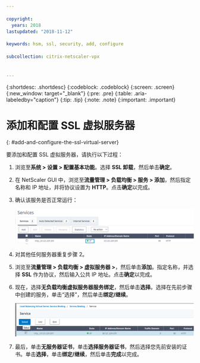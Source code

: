 ```yaml
---

copyright:
  years: 2018
lastupdated: "2018-11-12"

keywords: hsm, ssl, security, add, configure

subcollection: citrix-netscaler-vpx


---
```


{:shortdesc: .shortdesc}
{:codeblock: .codeblock}
{:screen: .screen}
{:new_window: target="_blank"}
{:pre: .pre}
{:table: .aria-labeledby="caption"}
{:tip: .tip}
{:note: .note}
{:important: .important}

# 添加和配置 SSL 虚拟服务器
{: #add-and-configure-the-ssl-virtual-server}

要添加和配置 SSL 虚拟服务器，请执行以下过程：

1. 浏览至**系统 > 设置 > 配置基本功能**。选择 **SSL 卸载**，然后单击**确定**。
2. 在 NetScaler GUI 中，浏览至**流量管理 > 负载均衡 > 服务 > 添加**，然后指定名称和 IP 地址，并将协议设置为 **HTTP**。点击**确定**以完成。
3. 确认该服务是否正常运行：

	<img src="images/15-confirm-service.png" alt="图样" style="width: 700px;"/>

4. 对其他任何服务器重复步骤 2。
5. 浏览至**流量管理 > 负载均衡 > 虚拟服务器 >**，然后单击**添加**。指定名称，并选择 **SSL** 作为协议，然后输入公共 IP 地址。点击**确定**以完成。
6. 现在，选择**无负载均衡虚拟服务器服务绑定**，然后单击**选择**。选择在先前步骤中创建的服务，单击“选择”，然后单击**绑定/继续**。

	<img src="images/18-bind-service.png" alt="图样" style="width: 700px;"/>

7. 最后，单击**无服务器证书**，单击**选择服务器证书**，然后选择您先前安装的证书。单击**选择**，单击**绑定/继续**，然后单击**完成**以完成。

